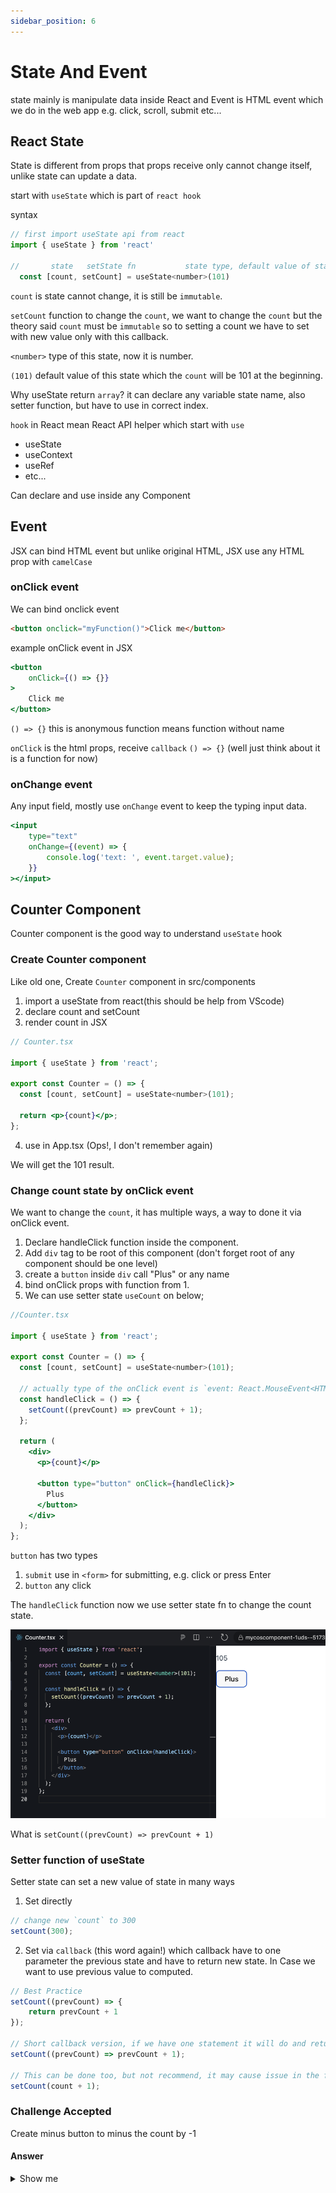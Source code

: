 ```yaml
---
sidebar_position: 6
---
```


# State And Event
state mainly is manipulate data inside React and Event is HTML event which we do in the web app e.g. click, scroll, submit etc...

## React State
State is different from props that props receive only cannot change itself, unlike state can update a data.

start with `useState` which is part of `react hook`

syntax

```jsx
// first import useState api from react
import { useState } from 'react'

//       state   setState fn           state type, default value of state
  const [count, setCount] = useState<number>(101)
```


`count` is state cannot change, it is still be `immutable`.

`setCount` function to change the `count`, we want to change the `count` but the theory said `count` must be `immutable` so to setting a count we have to set with new value only with this callback.

`<number>` type of this state, now it is number.

`(101)` default value of this state which the `count` will be 101 at the beginning.

Why useState return `array`? it can declare any variable state name, also setter function, but have to use in correct index.

`hook` in React mean React API helper which start with `use`
- useState
- useContext
- useRef
- etc...

Can declare and use inside any Component

## Event
JSX can bind HTML event but unlike original HTML, JSX use any HTML prop with `camelCase`

### onClick event
We can bind onclick event
```html
<button onclick="myFunction()">Click me</button>
```

example onClick event in JSX
```jsx
<button 
    onClick={() => {}} 
>
    Click me
</button>
```
`() => {}` this is anonymous function means function without name

`onClick` is the html props, receive `callback` `() => {}` (well just think about it is a function for now)

### onChange event
Any input field, mostly use `onChange` event to keep the typing input data.
```jsx {3}
<input
    type="text"
    onChange={(event) => {
        console.log('text: ', event.target.value);
    }}
></input>
```

## Counter Component
Counter component is the good way to understand `useState` hook

### Create Counter component
Like old one, Create `Counter` component in src/components

1. import a useState from react(this should be help from VScode)
2. declare count and setCount
3. render count in JSX

```jsx
// Counter.tsx

import { useState } from 'react';

export const Counter = () => {
  const [count, setCount] = useState<number>(101);

  return <p>{count}</p>;
};

```

4. use in App.tsx (Ops!, I don't remember again)

We will get the 101 result.

### Change count state by onClick event
We want to change the `count`, it has multiple ways, a way to done it via onClick event.

1. Declare handleClick function inside the component.
2. Add `div` tag to be root of this component (don't forget root of any component should be one level)
3. create a `button` inside `div` call "Plus" or any name
4. bind onClick props with function from 1.
5. We can use setter state `useCount` on below;

```jsx {9-11,17}
//Counter.tsx

import { useState } from 'react';

export const Counter = () => {
  const [count, setCount] = useState<number>(101);

  // actually type of the onClick event is `event: React.MouseEvent<HTMLButtonElement, MouseEvent>` but now we don't want it.
  const handleClick = () => {
    setCount((prevCount) => prevCount + 1);
  };

  return (
    <div>
      <p>{count}</p>

      <button type="button" onClick={handleClick}>
        Plus
      </button>
    </div>
  );
};

```

`button` has two types
1. `submit` use in `<form>` for submitting, e.g. click or press Enter
2. `button` any click

The `handleClick` function now we use setter state fn to change the count state.

![counter-result](./img/counter_result.png)

What is `setCount((prevCount) => prevCount + 1)`

### Setter function of useState
Setter state can set a new value of state in many ways
1. Set directly
```jsx
// change new `count` to 300
setCount(300);
```
2. Set via `callback` (this word again!) which callback have to one parameter the previous state and have to return new state.
In Case we want to use previous value to computed.
```jsx
// Best Practice
setCount((prevCount) => {
    return prevCount + 1
});

// Short callback version, if we have one statement it will do and return at one line no curly bracket
setCount((prevCount) => prevCount + 1);

// This can be done too, but not recommend, it may cause issue in the future(now it not difference)
setCount(count + 1);

```
### Challenge Accepted
Create minus button to minus the count by -1

#### Answer
<details>
  <summary>Show me</summary>

```jsx {8,12-14,20,23-25}
//Counter.tsx

import { useState } from 'react';

export const Counter = () => {
  const [count, setCount] = useState<number>(101);

  const handleClickPlus = () => {
    setCount((prevCount) => prevCount + 1);
  };

  const handleClickMinus = () => {
    setCount((prev) => prev -1)
  }

  return (
    <div>
      <p>{count}</p>

      <button type="button" onClick={handleClickPlus}>
        Plus
      </button>
      <button type="button" onClick={handleClickMinus}>
        Minus
      </button>
    </div>
  );
};
```
</details>